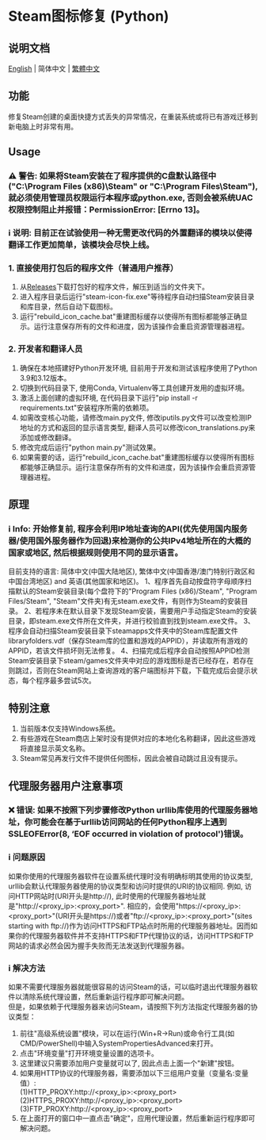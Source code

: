 # Steam图标修复 (Python)
## 说明文档
[English](https://github.com/brotherjie-win/steam-icon-fix/blob/main/README.md) | 简体中文 | [繁體中文](https://github.com/brotherjie-win/steam-icon-fix/blob/main/README_TC.md)
## 功能
修复Steam创建的桌面快捷方式丢失的异常情况，在重装系统或将已有游戏迁移到新电脑上时非常有用。
## Usage
### ⚠ 警告: 如果将Steam安装在了程序提供的C盘默认路径中("C:\Program Files (x86)\Steam" or "C:\Program Files\Steam"), 就必须使用管理员权限运行本程序或python.exe, 否则会被系统UAC权限控制阻止并报错：PermissionError: [Errno 13]。  
### ℹ 说明: 目前正在试验使用一种无需更改代码的外置翻译的模块以使得翻译工作更加简单，该模块会尽快上线。
### 1. 直接使用打包后的程序文件（普通用户推荐）
1. 从[Releases](https://github.com/brotherjie-win/steam-icon-fix/releases/latest)下载打包好的程序文件，解压到适当的文件夹下。
2. 进入程序目录后运行"steam-icon-fix.exe"等待程序自动扫描Steam安装目录和库目录，然后自动下载图标。
3. 运行"rebuild_icon_cache.bat"重建图标缓存以使得所有图标都能够正确显示。运行注意保存所有的文件和进度，因为该操作会重启资源管理器进程。
### 2. 开发者和翻译人员
1. 确保在本地搭建好Python开发环境, 目前用于开发和测试该程序使用了Python 3.9和3.12版本。
2. 切换到代码目录下, 使用Conda, Virtualenv等工具创建开发用的虚拟环境。
3. 激活上面创建的虚拟环境, 在代码目录下运行"pip install -r requirements.txt"安装程序所需的依赖项。
4. 如需改变核心功能，请修改main.py文件, 修改iputils.py文件可以改变检测IP地址的方式和返回的显示语言类型, 翻译人员可以修改icon_translations.py来添加或修改翻译。  
5. 修改完成后运行"python main.py"测试效果。
6. 如果需要的话，运行"rebuild_icon_cache.bat"重建图标缓存以使得所有图标都能够正确显示。运行注意保存所有的文件和进度，因为该操作会重启资源管理器进程。
## 原理
### ℹ Info: 开始修复前, 程序会利用IP地址查询的API(优先使用国内服务器/使用国外服务器作为回退)来检测你的公共IPv4地址所在的大概的国家或地区, 然后根据规则使用不同的显示语言。 
目前支持的语言: 简体中文(中国大陆地区), 繁体中文(中国香港/澳门特别行政区和中国台湾地区) and 英语(其他国家和地区)。
1、程序首先自动按盘符字母顺序扫描默认的Steam安装目录(每个盘符下的"Program Files (x86)/Steam", "Program Files/Steam", "Steam"文件夹)有无steam.exe文件，有则作为Steam的安装目录。
2、若程序未在默认目录下发现Steam安装，需要用户手动指定Steam的安装目录，即steam.exe文件所在文件夹，并进行校验直到找到steam.exe文件。
3、程序会自动扫描Steam安装目录下steamapps文件夹中的Steam库配置文件libraryfolders.vdf（保存Steam库的位置和游戏的APPID），并读取所有游戏的APPID，若该文件损坏则无法修复。
4、扫描完成后程序会自动按照APPID检测Steam安装目录下steam/games文件夹中对应的游戏图标是否已经存在，若存在则跳过，否则在Steam网站上查询游戏的客户端图标并下载，下载完成后会提示状态，每个程序最多尝试5次。
## 特别注意
1. 当前版本仅支持Windows系统。
2. 有些游戏在Steam商店上架时没有提供对应的本地化名称翻译，因此这些游戏将直接显示英文名称。
3. Steam常见再发行文件不提供任何图标，因此会被自动跳过且没有提示。
## 代理服务器用户注意事项
### ❌ 错误: 如果不按照下列步骤修改Python urllib库使用的代理服务器地址，你可能会在基于urllib访问网站的任何Python程序上遇到 SSLEOFError(8, ‘EOF occurred in violation of protocol')错误。
### ℹ 问题原因 
如果你使用的代理服务器软件在设置系统代理时没有明确标明其使用的协议类型, urllib会默认代理服务器使用的协议类型和访问时提供的URI的协议相同. 例如, 访问HTTP网站时(URI开头是http://), 此时使用的代理服务器地址就是"http://<proxy_ip>:<proxy_port>". 相应的，会使用"https://<proxy_ip>:<proxy_port>"(URI开头是https://)或者"ftp://<proxy_ip>:<proxy_port>"(sites starting with ftp://)作为访问HTTPS和FTP站点时所用的代理服务器地址。因而如果你的代理服务器软件并不支持HTTPS和FTP代理协议的话，访问HTTPS和FTP网站的请求必然会因为握手失败而无法发送到代理服务器。
### ℹ 解决方法 
如果不需要代理服务器就能很容易的访问Steam的话，可以临时退出代理服务器软件以清除系统代理设置，然后重新运行程序即可解决问题。  
但是，如果依赖于代理服务器来访问Steam，请按照下列方法指定代理服务器的协议类型：
1. 前往"高级系统设置"模块，可以在运行(Win+R->Run)或命令行工具(如CMD/PowerShell)中输入SystemPropertiesAdvanced来打开。
2. 点击"环境变量"打开环境变量设置的选项卡。
3. 这里建议只需要添加用户变量就可以了, 因此点击上面一个"新建"按钮。
4. 如果用HTTP协议的代理服务器，需要添加以下三组用户变量（变量名:变量值）:    
(1)HTTP_PROXY:http://<proxy_ip>:<proxy_port>  
(2)HTTPS_PROXY:http://<proxy_ip>:<proxy_port>  
(3)FTP_PROXY:http://<proxy_ip>:<proxy_port>  
5. 在上面打开的窗口中一直点击"确定"，应用代理设置，然后重新运行程序即可解决问题。  

